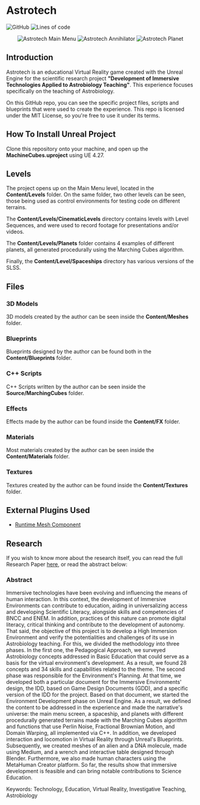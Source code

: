 # Astrotech
![GitHub](https://img.shields.io/github/license/amorimhrh/Astrotech)
![Lines of code](https://img.shields.io/tokei/lines/github/amorimhrh/Astrotech)

<p align="center">
  <img src="https://github.com/amorimhrh/Astrotech/blob/dev/READMEImages/photo-a.gif?raw=true" alt="Astrotech Main Menu"/>
  <img src="https://github.com/amorimhrh/Astrotech/blob/dev/READMEImages/photo-b.gif?raw=true" alt="Astrotech Annihilator"/>
  <img src="https://github.com/amorimhrh/Astrotech/blob/dev/READMEImages/photo-c.gif?raw=true" alt="Astrotech Planet"/>
</p>

## Introduction

Astrotech is an educational Virtual Reality game created with the Unreal Engine for the scientific research project **"Development of Immersive Technologies Applied to Astrobiology Teaching"**. This experience focuses specifically on the teaching of Astrobiology.

On this GitHub repo, you can see the specific project files, scripts and blueprints that were used to create the experience. This repo is licensed under the MIT License, so you're free to use it under its terms.

## How To Install Unreal Project

Clone this repository onto your machine, and open up the **MachineCubes.uproject** using UE 4.27.

## Levels

The project opens up on the Main Menu level, located in the **Content/Levels** folder. On the same folder, two other levels can be seen, those being used as control environments for testing code on different terrains.

The **Content/Levels/CinematicLevels** directory contains levels with Level Sequences, and were used to record footage for presentations and/or videos.

The **Content/Levels/Planets** folder contains 4 examples of different planets, all generated procedurally using the Marching Cubes algorithm.

Finally, the **Content/Level/Spaceships** directory has various versions of the SLSS.

## Files

### 3D Models

3D models created by the author can be seen inside the **Content/Meshes** folder. 

### Blueprints

Blueprints designed by the author can be found both in the **Content/Blueprints** folder.

### C++ Scripts

C++ Scripts written by the author can be seen inside the **Source/MarchingCubes** folder.

### Effects

Effects made by the author can be found inside the **Content/FX** folder.

### Materials

Most materials created by the author can be seen inside the **Content/Materials** folder.

### Textures

Textures created by the author can be found inside the **Content/Textures** folder.

## External Plugins Used

 * [Runtime Mesh Component](https://github.com/TriAxis-Games/RuntimeMeshComponent)

## Research

If you wish to know more about the research itself, you can read the full Research Paper [here](https://bit.ly/ditaat-lite), or read the abstract below:

### Abstract

Immersive technologies have been evolving and influencing the means of human interaction. In this context, the development of Immersive Environments can contribute to education, aiding in universalizing access and developing Scientific Literacy, alongside skills and competencies of BNCC and ENEM. In addition, practices of this nature can promote digital literacy, critical thinking and contribute to the development of autonomy. That said, the objective of this project is to develop a High Immersion Environment and verify the potentialities and challenges of its use in Astrobiology teaching. For this, we divided the methodology into three phases. In the first one, the Pedagogical Approach, we surveyed Astrobiology concepts addressed in Basic Education that could serve as a basis for the virtual environment's development. As a result, we found 28 concepts and 34 skills and capabilities related to the theme. The second phase was responsible for the Environment's Planning. At that time, we developed both a particular document for the Immersive Environments' design, the IDD, based on Game Design Documents (GDD), and a specific version of the IDD for the project. Based on that document, we started the Environment Development phase on Unreal Engine. As a result, we defined the content to be addressed in the experience and made the narrative's universe: the main menu screen, a spaceship, and planets with different procedurally generated terrains made with the Marching Cubes algorithm and functions that use Perlin Noise, Fractional Brownian Motion, and Domain Warping, all implemented via C++. In addition, we developed interaction and locomotion in Virtual Reality through Unreal's Blueprints. Subsequently, we created meshes of an alien and a DNA molecule, made using Medium, and a wrench and interactive table designed through Blender. Furthermore, we also made human characters using the MetaHuman Creator platform. So far, the results show that immersive development is feasible and can bring notable contributions to Science Education.

Keywords: Technology, Education, Virtual Reality, Investigative Teaching, Astrobiology